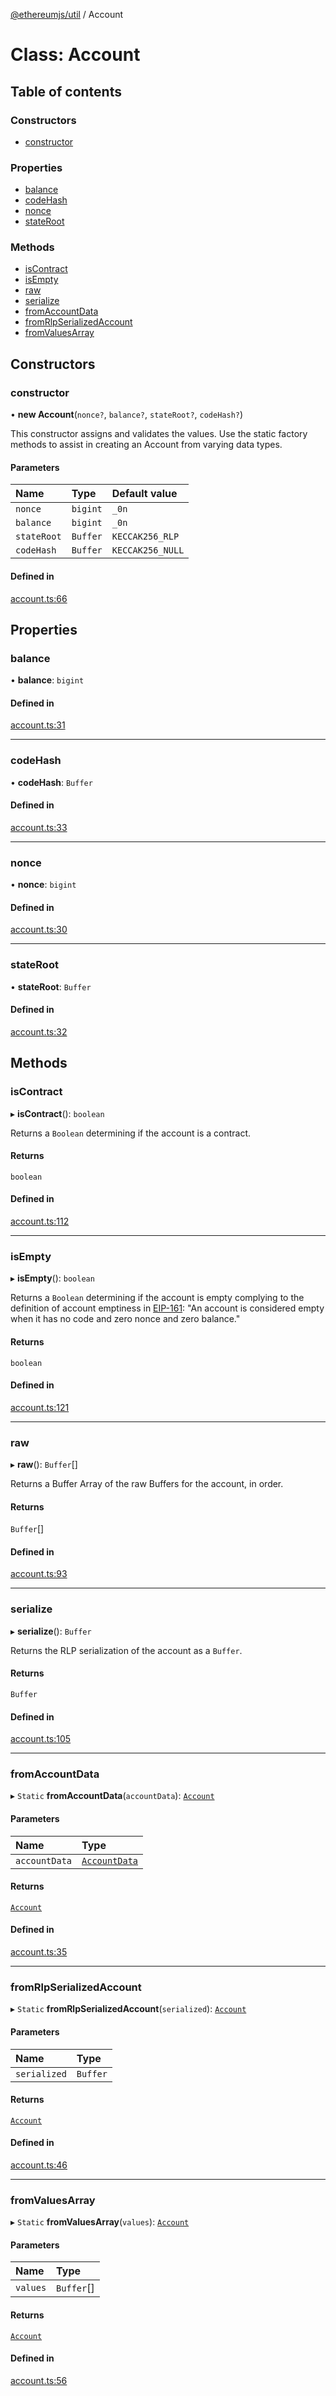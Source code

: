 [@ethereumjs/util](../README.md) / Account

# Class: Account

## Table of contents

### Constructors

- [constructor](Account.md#constructor)

### Properties

- [balance](Account.md#balance)
- [codeHash](Account.md#codehash)
- [nonce](Account.md#nonce)
- [stateRoot](Account.md#stateroot)

### Methods

- [isContract](Account.md#iscontract)
- [isEmpty](Account.md#isempty)
- [raw](Account.md#raw)
- [serialize](Account.md#serialize)
- [fromAccountData](Account.md#fromaccountdata)
- [fromRlpSerializedAccount](Account.md#fromrlpserializedaccount)
- [fromValuesArray](Account.md#fromvaluesarray)

## Constructors

### constructor

• **new Account**(`nonce?`, `balance?`, `stateRoot?`, `codeHash?`)

This constructor assigns and validates the values.
Use the static factory methods to assist in creating an Account from varying data types.

#### Parameters

| Name | Type | Default value |
| :------ | :------ | :------ |
| `nonce` | `bigint` | `_0n` |
| `balance` | `bigint` | `_0n` |
| `stateRoot` | `Buffer` | `KECCAK256_RLP` |
| `codeHash` | `Buffer` | `KECCAK256_NULL` |

#### Defined in

[account.ts:66](https://github.com/ethereumjs/ethereumjs-monorepo/blob/master/packages/util/src/account.ts#L66)

## Properties

### balance

• **balance**: `bigint`

#### Defined in

[account.ts:31](https://github.com/ethereumjs/ethereumjs-monorepo/blob/master/packages/util/src/account.ts#L31)

___

### codeHash

• **codeHash**: `Buffer`

#### Defined in

[account.ts:33](https://github.com/ethereumjs/ethereumjs-monorepo/blob/master/packages/util/src/account.ts#L33)

___

### nonce

• **nonce**: `bigint`

#### Defined in

[account.ts:30](https://github.com/ethereumjs/ethereumjs-monorepo/blob/master/packages/util/src/account.ts#L30)

___

### stateRoot

• **stateRoot**: `Buffer`

#### Defined in

[account.ts:32](https://github.com/ethereumjs/ethereumjs-monorepo/blob/master/packages/util/src/account.ts#L32)

## Methods

### isContract

▸ **isContract**(): `boolean`

Returns a `Boolean` determining if the account is a contract.

#### Returns

`boolean`

#### Defined in

[account.ts:112](https://github.com/ethereumjs/ethereumjs-monorepo/blob/master/packages/util/src/account.ts#L112)

___

### isEmpty

▸ **isEmpty**(): `boolean`

Returns a `Boolean` determining if the account is empty complying to the definition of
account emptiness in [EIP-161](https://eips.ethereum.org/EIPS/eip-161):
"An account is considered empty when it has no code and zero nonce and zero balance."

#### Returns

`boolean`

#### Defined in

[account.ts:121](https://github.com/ethereumjs/ethereumjs-monorepo/blob/master/packages/util/src/account.ts#L121)

___

### raw

▸ **raw**(): `Buffer`[]

Returns a Buffer Array of the raw Buffers for the account, in order.

#### Returns

`Buffer`[]

#### Defined in

[account.ts:93](https://github.com/ethereumjs/ethereumjs-monorepo/blob/master/packages/util/src/account.ts#L93)

___

### serialize

▸ **serialize**(): `Buffer`

Returns the RLP serialization of the account as a `Buffer`.

#### Returns

`Buffer`

#### Defined in

[account.ts:105](https://github.com/ethereumjs/ethereumjs-monorepo/blob/master/packages/util/src/account.ts#L105)

___

### fromAccountData

▸ `Static` **fromAccountData**(`accountData`): [`Account`](Account.md)

#### Parameters

| Name | Type |
| :------ | :------ |
| `accountData` | [`AccountData`](../interfaces/AccountData.md) |

#### Returns

[`Account`](Account.md)

#### Defined in

[account.ts:35](https://github.com/ethereumjs/ethereumjs-monorepo/blob/master/packages/util/src/account.ts#L35)

___

### fromRlpSerializedAccount

▸ `Static` **fromRlpSerializedAccount**(`serialized`): [`Account`](Account.md)

#### Parameters

| Name | Type |
| :------ | :------ |
| `serialized` | `Buffer` |

#### Returns

[`Account`](Account.md)

#### Defined in

[account.ts:46](https://github.com/ethereumjs/ethereumjs-monorepo/blob/master/packages/util/src/account.ts#L46)

___

### fromValuesArray

▸ `Static` **fromValuesArray**(`values`): [`Account`](Account.md)

#### Parameters

| Name | Type |
| :------ | :------ |
| `values` | `Buffer`[] |

#### Returns

[`Account`](Account.md)

#### Defined in

[account.ts:56](https://github.com/ethereumjs/ethereumjs-monorepo/blob/master/packages/util/src/account.ts#L56)
